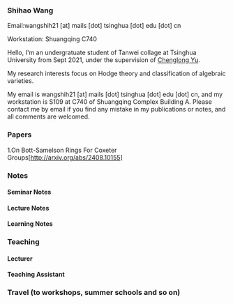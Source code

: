 ### Shihao Wang

Email:wangshih21 [at] mails [dot] tsinghua [dot] edu [dot] cn

Workstation: Shuangqing C740

Hello, I'm an undergratuate student of Tanwei collage at Tsinghua University from Sept 2021, under the supervision of [Chenglong Yu](https://chenglongyu.github.io/). 

My research interests focus on Hodge theory and classification of algebraic varieties.

My email is wangshih21 [at] mails [dot] tsinghua [dot] edu [dot] cn, and my workstation is S109 at C740 of Shuangqing Complex Building A. Please contact me by email if you find any mistake in my publications or notes, and all comments are welcomed.

### Papers

1.On Bott-Samelson Rings For Coxeter Groups[http://arxiv.org/abs/2408.10155]


### Notes
#### Seminar Notes


#### Lecture Notes


#### Learning Notes


### Teaching
#### Lecturer

#### Teaching Assistant
   
   
### Travel (to workshops, summer schools and so on)
